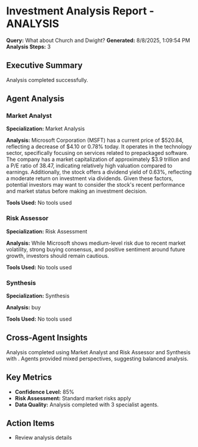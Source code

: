 # Investment Analysis Report - ANALYSIS

**Query:** What about Church and Dwight?
**Generated:** 8/8/2025, 1:09:54 PM
**Analysis Steps:** 3

## Executive Summary
Analysis completed successfully.

## Agent Analysis

### Market Analyst
**Specialization:** Market Analysis

**Analysis:**
Microsoft Corporation (MSFT) has a current price of $520.84, reflecting a decrease of $4.10 or 0.78% today. It operates in the technology sector, specifically focusing on services related to prepackaged software. The company has a market capitalization of approximately $3.9 trillion and a P/E ratio of 38.47, indicating relatively high valuation compared to earnings. Additionally, the stock offers a dividend yield of 0.63%, reflecting a moderate return on investment via dividends. Given these factors, potential investors may want to consider the stock's recent performance and market status before making an investment decision.

**Tools Used:**
No tools used


### Risk Assessor
**Specialization:** Risk Assessment

**Analysis:**
While Microsoft shows medium-level risk due to recent market volatility, strong buying consensus, and positive sentiment around future growth, investors should remain cautious.

**Tools Used:**
No tools used


### Synthesis
**Specialization:** Synthesis

**Analysis:**
buy

**Tools Used:**
No tools used


## Cross-Agent Insights
Analysis completed using Market Analyst and Risk Assessor and Synthesis with . Agents provided mixed perspectives, suggesting balanced analysis.

## Key Metrics
- **Confidence Level:** 85%
- **Risk Assessment:** Standard market risks apply
- **Data Quality:** Analysis completed with 3 specialist agents.

## Action Items
- Review analysis details
